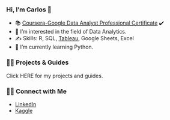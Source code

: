 ### Hi, I’m Carlos 👋 
<!---
howhowcarabao/howhowcarabao is a ✨ special ✨ repository because its `README.md` (this file) appears on your GitHub profile.
You can click the Preview link to take a look at your changes.
--->

- 📚 [Coursera-Google Data Analyst Professional Certificate](https://www.credly.com/badges/6b0ea7af-fb0d-42f6-8daf-d10bcb7fe512/linked_in_profile) ✔️
- 👀 I’m interested in the field of Data Analytics.
- ✍️ Skills: R, SQL, [Tableau](https://public.tableau.com/app/profile/carlos.vasquez1623), Google Sheets, Excel
- 🌱 I’m currently learning Python.

### 👩‍💻 Projects & Guides
Click HERE for my projects and guides.

### 🤝🏻 Connect with Me 
- [LinkedIn](https://www.linkedin.com/in/carlos-vasquez-11097972/)
- [Kaggle](https://www.kaggle.com/howhowcarabao)


